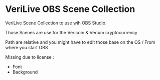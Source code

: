 # VeriLive OBS Scene Collection

VeriLive Scene Collection to use wih OBS Studio.

Those Scenes are use for the Vericoin & Verium cryptocurrency

Path are relative and you might have to edit those base on the OS / From where you start OBS

Missing due to license :
 - Font
 - Background
